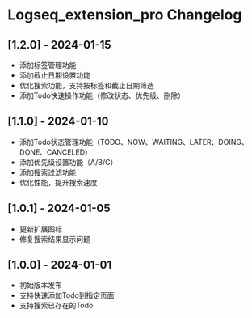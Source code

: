 # Logseq_extension_pro Changelog

## [1.2.0] - 2024-01-15
- 添加标签管理功能
- 添加截止日期设置功能
- 优化搜索功能，支持按标签和截止日期筛选
- 添加Todo快速操作功能（修改状态、优先级、删除）

## [1.1.0] - 2024-01-10
- 添加Todo状态管理功能（TODO、NOW、WAITING、LATER、DOING、DONE、CANCELED）
- 添加优先级设置功能（A/B/C）
- 添加搜索过滤功能
- 优化性能，提升搜索速度

## [1.0.1] - 2024-01-05
- 更新扩展图标
- 修复搜索结果显示问题

## [1.0.0] - 2024-01-01
- 初始版本发布
- 支持快速添加Todo到指定页面
- 支持搜索已存在的Todo